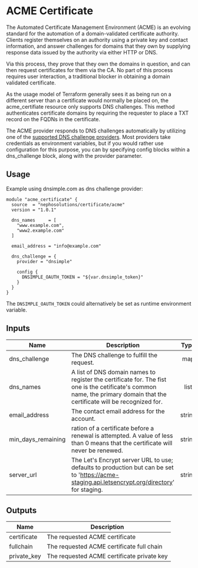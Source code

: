 # ACME Certificate

The Automated Certificate Management Environment (ACME) is an evolving standard for the automation of a domain-validated certificate authority. Clients register themselves on an authority using a private key and contact information, and answer challenges for domains that they own by supplying response data issued by the authority via either HTTP or DNS.

Via this process, they prove that they own the domains in question, and can then request certificates for them via the CA. No part of this process requires user interaction, a traditional blocker in obtaining a domain validated certificate.

As the usage model of Terraform generally sees it as being run on a different server than a certificate would normally be placed on, the acme_certifiate resource only supports DNS challenges. This method authenticates certificate domains by requiring the requester to place a TXT record on the FQDNs in the certificate.

The ACME provider responds to DNS challenges automatically by utilizing one of the [supported DNS challenge providers][1]. Most providers take credentials as environment variables, but if you would rather use configuration for this purpose, you can by specifying config blocks within a dns_challenge block, along with the provider parameter.

## Usage

Example using dnsimple.com as dns challenge provider:

```hcl
module "acme_certificate" {
  source  = "nephosolutions/certificate/acme"
  version = "1.0.1"

  dns_names     = [
    "www.example.com",
    "www2.example.com"
  ]

  email_address = "info@example.com"

  dns_challenge = {
    provider = "dnsimple"

    config {
      DNSIMPLE_OAUTH_TOKEN = "${var.dnsimple_token}"
    }
  }
}
```

The `DNSIMPLE_OAUTH_TOKEN` could alternatively be set as runtime environment variable.

## Inputs

| Name | Description | Type | Default | Required |
|------|-------------|:----:|:-----:|:-----:|
| dns\_challenge | The DNS challenge to fulfill the request. | map | - | yes |
| dns\_names | A list of DNS domain names to register the certificate for. The fist one is the cetificate's common name, the primary domain that the certificate will be recognized for. | list | - | yes |
| email\_address | The contact email address for the account. | string | - | yes |
| min\_days\_remaining | ration of a certificate before a renewal is attempted. A value of less than 0 means that the certificate will never be renewed. | string | `30` | no |
| server\_url | The Let's Encrypt server URL to use; defaults to production but can be set to 'https://acme-staging.api.letsencrypt.org/directory' for staging. | string | `https://acme-v02.api.letsencrypt.org/directory` | no |

## Outputs

| Name | Description |
|------|-------------|
| certificate | The requested ACME certificate |
| fullchain | The requested ACME certificate full chain |
| private\_key | The requested ACME certificate private key |

[1]: https://www.terraform.io/docs/providers/acme/r/certificate.html#using-dns-challenges
